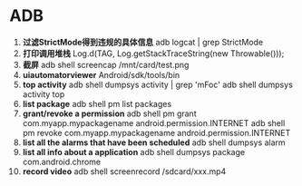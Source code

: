 # ADB
1. **过滤StrictMode得到违规的具体信息**
adb logcat | grep StrictMode
2. **打印调用堆栈**
Log.d(TAG, Log.getStackTraceString(new Throwable()));
3. **截屏**
adb shell screencap /mnt/card/test.png
4. **uiautomatorviewer**
Android/sdk/tools/bin
5. **top activity**
adb shell dumpsys activity | grep 'mFoc'
adb shell dumpsys activity top
6. **list package**
adb shell pm list packages
7. **grant/revoke a permission**
adb shell pm grant com.myapp.mypackagename android.permission.INTERNET
adb shell pm revoke com.myapp.mypackagename android.permission.INTERNET
8. **list all the alarms that have been scheduled**
adb shell dumpsys alarm
9. **list all info about a application**
adb shell dumpsys package com.android.chrome
10. **record video**
adb shell screenrecord /sdcard/xxx.mp4

